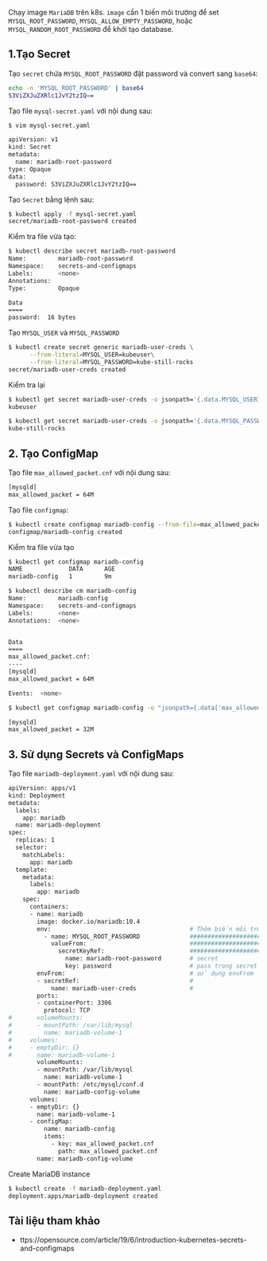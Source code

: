 Chạy image `MariaDB` trên k8s. `image` cần 1 biến môi trường để set `MYSQL_ROOT_PASSWORD`, `MYSQL_ALLOW_EMPTY_PASSWORD`, hoặc `MYSQL_RANDOM_ROOT_PASSWORD` để khởi tạo database.

## 1.Tạo Secret 
Tạo `secret` chứa `MYSQL_ROOT_PASSWORD` đặt password và convert sang `base64`:
```sh
echo -n 'MYSQL_ROOT_PASSWORD' | base64
S3ViZXJuZXRlc1JvY2tzIQ==
```
Tạo file `mysql-secret.yaml` với nội dung sau:
```sh
$ vim mysql-secret.yaml

apiVersion: v1
kind: Secret
metadata:
  name: mariadb-root-password
type: Opaque
data:
  password: S3ViZXJuZXRlc1JvY2tzIQ==
```
Tạo `Secret` bằng lệnh sau:
```sh
$ kubectl apply -f mysql-secret.yaml
secret/mariadb-root-password created
```
Kiểm tra file vừa tạo:
```sh
$ kubectl describe secret mariadb-root-password
Name:         mariadb-root-password
Namespace:    secrets-and-configmaps
Labels:       <none>
Annotations:
Type:         Opaque

Data
====
password:  16 bytes
```
Tạo `MYSQL_USER` và `MYSQL_PASSWORD`
```sh
$ kubectl create secret generic mariadb-user-creds \
      --from-literal=MYSQL_USER=kubeuser\
      --from-literal=MYSQL_PASSWORD=kube-still-rocks
secret/mariadb-user-creds created
```
Kiểm tra lại 
```sh
$ kubectl get secret mariadb-user-creds -o jsonpath='{.data.MYSQL_USER}' | base64 --decode -
kubeuser

$ kubectl get secret mariadb-user-creds -o jsonpath='{.data.MYSQL_PASSWORD}' | base64 --decode -
kube-still-rocks
```
## 2. Tạo ConfigMap
Tạo file `max_allowed_packet.cnf` với nội dung sau:
```sh
[mysqld]
max_allowed_packet = 64M
```
Tạo file `configmap`:
```sh
$ kubectl create configmap mariadb-config --from-file=max_allowed_packet.cnf
configmap/mariadb-config created
```
Kiểm tra file vừa tạo
```sh
$ kubectl get configmap mariadb-config
NAME             DATA      AGE
mariadb-config   1         9m
```
```sh
$ kubectl describe cm mariadb-config
Name:         mariadb-config
Namespace:    secrets-and-configmaps
Labels:       <none>
Annotations:  <none>


Data
====
max_allowed_packet.cnf:
----
[mysqld]
max_allowed_packet = 64M

Events:  <none>
```
```sh
$ kubectl get configmap mariadb-config -o "jsonpath={.data['max_allowed_packet\.cnf']}"

[mysqld]
max_allowed_packet = 32M
```



## 3. Sử dụng Secrets và ConfigMaps
Tạo file `mariadb-deployment.yaml` với nội dung sau:
```sh
apiVersion: apps/v1
kind: Deployment
metadata:
  labels:
    app: mariadb
  name: mariadb-deployment
spec:
  replicas: 1
  selector:
    matchLabels:
      app: mariadb
  template:
    metadata:
      labels:
        app: mariadb
    spec:
      containers:
      - name: mariadb
        image: docker.io/mariadb:10.4
        env:                                       # Thêm biến môi trường từ đây
          - name: MYSQL_ROOT_PASSWORD              #############################
            valueFrom:                             #############################
              secretKeyRef:                        #############################
                name: mariadb-root-password        # secret
                key: password                      # pass trong secret
        envFrom:                                   # sử dụng envFrom
        - secretRef:                               #
            name: mariadb-user-creds               #
        ports:
        - containerPort: 3306
          protocol: TCP
#       volumeMounts:
#       - mountPath: /var/lib/mysql
#         name: mariadb-volume-1
#     volumes:
#     - emptyDir: {}
#       name: mariadb-volume-1
        volumeMounts:
        - mountPath: /var/lib/mysql
          name: mariadb-volume-1
        - mountPath: /etc/mysql/conf.d
          name: mariadb-config-volume
      volumes:
      - emptyDir: {}
        name: mariadb-volume-1
      - configMap:
          name: mariadb-config
          items:
            - key: max_allowed_packet.cnf
              path: max_allowed_packet.cnf
        name: mariadb-config-volume
```        
Create MariaDB instance
```sh
$ kubectl create -f mariadb-deployment.yaml
deployment.apps/mariadb-deployment created
```
## Tài liệu tham khảo
- ttps://opensource.com/article/19/6/introduction-kubernetes-secrets-and-configmaps
